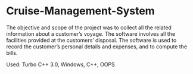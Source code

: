 # Cruise-Management-System

The objective and scope of the project was to collect all the related information about a customer’s voyage. The software involves all the facilities provided at the customers’ disposal. The software is used to record the customer’s personal details and expenses, and to compute the bills. 

Used: Turbo C++ 3.0, Windows, C++, OOPS
